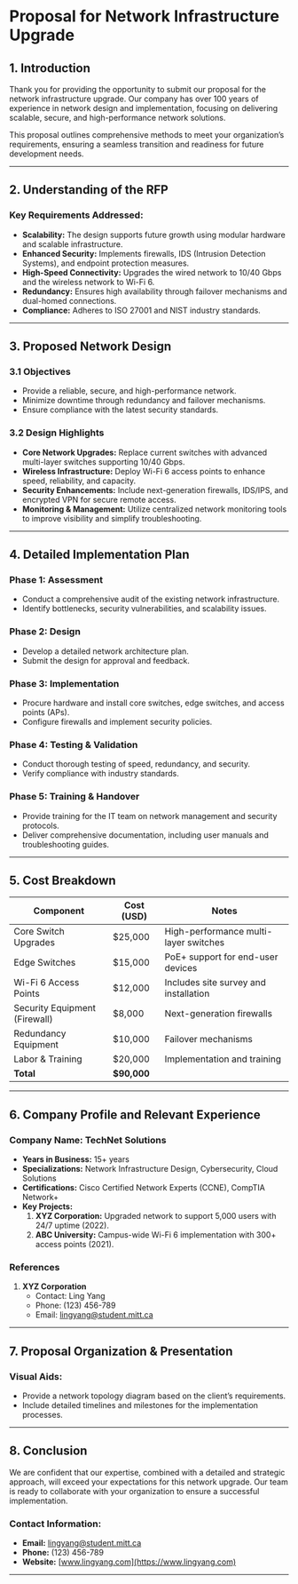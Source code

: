# Proposal for Network Infrastructure Upgrade

## 1. Introduction
Thank you for providing the opportunity to submit our proposal for the network infrastructure upgrade. Our company has over 100 years of experience in network design and implementation, focusing on delivering scalable, secure, and high-performance network solutions. 

This proposal outlines comprehensive methods to meet your organization’s requirements, ensuring a seamless transition and readiness for future development needs.

---

## 2. Understanding of the RFP
### Key Requirements Addressed:
- **Scalability:** The design supports future growth using modular hardware and scalable infrastructure.
- **Enhanced Security:** Implements firewalls, IDS (Intrusion Detection Systems), and endpoint protection measures.
- **High-Speed Connectivity:** Upgrades the wired network to 10/40 Gbps and the wireless network to Wi-Fi 6.
- **Redundancy:** Ensures high availability through failover mechanisms and dual-homed connections.
- **Compliance:** Adheres to ISO 27001 and NIST industry standards.

---

## 3. Proposed Network Design
### 3.1 Objectives
- Provide a reliable, secure, and high-performance network.
- Minimize downtime through redundancy and failover mechanisms.
- Ensure compliance with the latest security standards.

### 3.2 Design Highlights
- **Core Network Upgrades:** Replace current switches with advanced multi-layer switches supporting 10/40 Gbps.
- **Wireless Infrastructure:** Deploy Wi-Fi 6 access points to enhance speed, reliability, and capacity.
- **Security Enhancements:** Include next-generation firewalls, IDS/IPS, and encrypted VPN for secure remote access.
- **Monitoring & Management:** Utilize centralized network monitoring tools to improve visibility and simplify troubleshooting.

---

## 4. Detailed Implementation Plan
### Phase 1: Assessment
- Conduct a comprehensive audit of the existing network infrastructure.
- Identify bottlenecks, security vulnerabilities, and scalability issues.

### Phase 2: Design
- Develop a detailed network architecture plan.
- Submit the design for approval and feedback.

### Phase 3: Implementation
- Procure hardware and install core switches, edge switches, and access points (APs).
- Configure firewalls and implement security policies.

### Phase 4: Testing & Validation
- Conduct thorough testing of speed, redundancy, and security.
- Verify compliance with industry standards.

### Phase 5: Training & Handover
- Provide training for the IT team on network management and security protocols.
- Deliver comprehensive documentation, including user manuals and troubleshooting guides.

---

## 5. Cost Breakdown
| Component                       | Cost (USD)      | Notes                                     |
|---------------------------------|-----------------|-------------------------------------------|
| Core Switch Upgrades            | $25,000         | High-performance multi-layer switches     |
| Edge Switches                   | $15,000         | PoE+ support for end-user devices         |
| Wi-Fi 6 Access Points           | $12,000         | Includes site survey and installation     |
| Security Equipment (Firewall)   | $8,000          | Next-generation firewalls                 |
| Redundancy Equipment            | $10,000         | Failover mechanisms                       |
| Labor & Training                | $20,000         | Implementation and training               |
| **Total**                       | **$90,000**     |                                           |

---

## 6. Company Profile and Relevant Experience
### Company Name: TechNet Solutions
- **Years in Business:** 15+ years
- **Specializations:** Network Infrastructure Design, Cybersecurity, Cloud Solutions
- **Certifications:** Cisco Certified Network Experts (CCNE), CompTIA Network+
- **Key Projects:**
  1. **XYZ Corporation:** Upgraded network to support 5,000 users with 24/7 uptime (2022).
  2. **ABC University:** Campus-wide Wi-Fi 6 implementation with 300+ access points (2021).

### References
1. **XYZ Corporation**  
   - Contact: Ling Yang  
   - Phone: (123) 456-789 
   - Email: lingyang@student.mitt.ca  

---

## 7. Proposal Organization & Presentation
### Visual Aids:
- Provide a network topology diagram based on the client’s requirements.
- Include detailed timelines and milestones for the implementation processes.

---

## 8. Conclusion
We are confident that our expertise, combined with a detailed and strategic approach, will exceed your expectations for this network upgrade. Our team is ready to collaborate with your organization to ensure a successful implementation.

### Contact Information:
- **Email:** lingyang@student.mitt.ca  
- **Phone:** (123) 456-789  
- **Website:** [www.lingyang.com](https://www.lingyang.com)  

---
